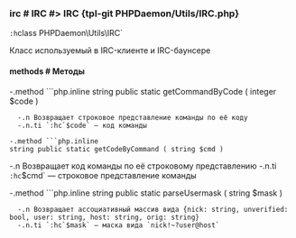 ### irc # IRC #> IRC {tpl-git PHPDaemon/Utils/IRC.php}

`:h`class PHPDaemon\Utils\IRC`

Класс используемый в IRC-клиенте и IRC-баунсере

#### methods # Методы

 -.method ```php.inline
 string public static getCommandByCode ( integer $code )
 ```
   -.n Возвращает строковое представление команды по её коду
   -.n.ti `:hc`$code` — код команды

 -.method ```php.inline
 string public static getCodeByCommand ( string $cmd )
 ```
   -.n Возвращает код команды по её строковому представлению
   -.n.ti `:hc`$cmd` — строковое представление команды

 -.method ```php.inline
 string public static parseUsermask ( string $mask )
 ```
   -.n Возвращает ассоциативный массив вида {nick: string, unverified: bool, user: string, host: string, orig: string}
   -.n.ti `:hc`$mask` — маска вида `nick!~?user@host`
